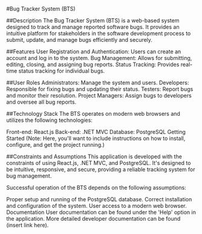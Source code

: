 #Bug Tracker System (BTS)

##Description
  The Bug Tracker System (BTS) is a web-based system designed to track and manage reported software bugs. It provides an intuitive platform for stakeholders in the software development process to submit, update, and manage bugs efficiently and securely.

##Features
  User Registration and Authentication: Users can create an account and log in to the system.
  Bug Management: Allows for submitting, editing, closing, and assigning bug reports.
  Status Tracking: Provides real-time status tracking for individual bugs.

##User Roles
  Administrators: Manage the system and users.
  Developers: Responsible for fixing bugs and updating their status.
  Testers: Report bugs and monitor their resolution.
  Project Managers: Assign bugs to developers and oversee all bug reports.

##Technology Stack
  The BTS operates on modern web browsers and utilizes the following technologies:

  Front-end: React.js
  Back-end: .NET MVC
  Database: PostgreSQL
  Getting Started
  (Note: Here, you'll want to include instructions on how to install, configure, and get the project running.)

##Constraints and Assumptions
  This application is developed with the constraints of using React.js, .NET MVC, and PostgreSQL. It's designed to be intuitive, responsive, and secure, providing a reliable tracking system for bug management.

  Successful operation of the BTS depends on the following assumptions:

  Proper setup and running of the PostgreSQL database.
  Correct installation and configuration of the system.
  User access to a modern web browser.
  Documentation
  User documentation can be found under the 'Help' option in the application. More detailed developer documentation can be found (insert link here).



